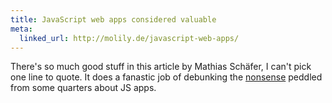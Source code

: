 ```yaml
---
title: JavaScript web apps considered valuable
meta:
  linked_url: http://molily.de/javascript-web-apps/
---
```

There's so much good stuff in this article by Mathias Schäfer, I can't pick one line to quote. It does a fanastic job of debunking the [nonsense](https://medium.com/@stilkov/why-i-hate-your-single-page-app-f08bb4ff9134) peddled from some quarters about JS apps.
